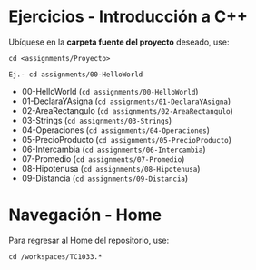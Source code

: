 # Ejercicios - Introducción a C++

Ubíquese en la **carpeta fuente del proyecto** deseado, use:

```
cd <assignments/Proyecto>

Ej.- cd assignments/00-HelloWorld

```
- 00-HelloWorld (```cd assignments/00-HelloWorld```)
- 01-DeclaraYAsigna (```cd assignments/01-DeclaraYAsigna```)
- 02-AreaRectangulo (```cd assignments/02-AreaRectangulo```)
- 03-Strings (```cd assignments/03-Strings```)
- 04-Operaciones (```cd assignments/04-Operaciones```)
- 05-PrecioProducto (```cd assignments/05-PrecioProducto```)
- 06-Intercambia (```cd assignments/06-Intercambia```)
- 07-Promedio (```cd assignments/07-Promedio```)
- 08-Hipotenusa (```cd assignments/08-Hipotenusa```)
- 09-Distancia (```cd assignments/09-Distancia```)

# Navegación - Home
Para regresar al Home del repositorio, use:
```
cd /workspaces/TC1033.*
```

